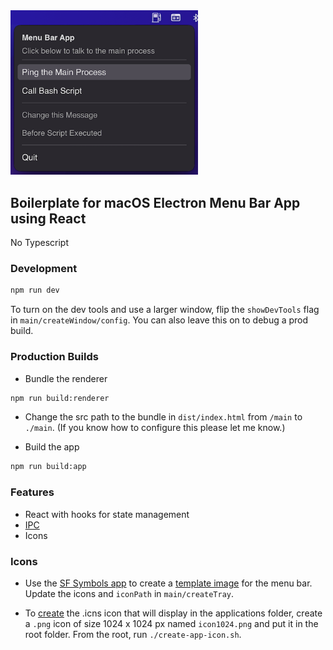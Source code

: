 <img src="https://github.com/crshmk/electron-react-menu-bar/blob/master/app-image.png" width="300" />

## Boilerplate for macOS Electron Menu Bar App using React

No Typescript 

### Development

```bash
npm run dev
```

To turn on the dev tools and use a larger window, flip the `showDevTools` flag in `main/createWindow/config`. You can also leave this on to debug a prod build.

### Production Builds 
- Bundle the renderer
```bash
npm run build:renderer
```
- Change the src path to the bundle in `dist/index.html` from `/main` to `./main`. (If you know how to configure this please let me know.)

- Build the app 
```bash
npm run build:app
```

### Features 

- React with hooks for state management
- [IPC](https://www.electronjs.org/docs/latest/tutorial/ipc) 
- Icons 

### Icons 

- Use the [SF Symbols app](https://developer.apple.com/sf-symbols/) to create a [template image](https://github.com/electron/electron/blob/main/docs/api/native-image.md#template-image) for the menu bar. Update the icons and `iconPath` in `main/createTray`.

- To [create](https://apple.stackexchange.com/a/402653) the .icns icon that will display in the applications folder, create a `.png` icon of size 1024 x 1024 px named `icon1024.png` and put it in the root folder. From the root, run `./create-app-icon.sh`.


